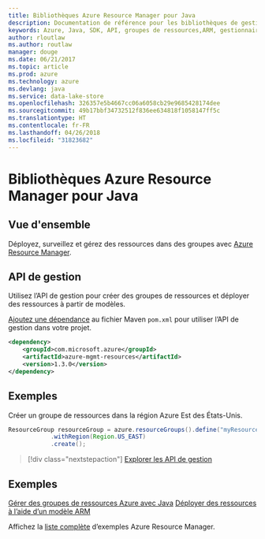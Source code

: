 ```yaml
---
title: Bibliothèques Azure Resource Manager pour Java
description: Documentation de référence pour les bibliothèques de gestionnaire de ressources Java
keywords: Azure, Java, SDK, API, groupes de ressources,ARM, gestionnaire de ressources
author: rloutlaw
ms.author: routlaw
manager: douge
ms.date: 06/21/2017
ms.topic: article
ms.prod: azure
ms.technology: azure
ms.devlang: java
ms.service: data-lake-store
ms.openlocfilehash: 326357e5b4667cc06a6058cb29e9685428174dee
ms.sourcegitcommit: 49b17bbf34732512f836ee634818f1058147ff5c
ms.translationtype: HT
ms.contentlocale: fr-FR
ms.lasthandoff: 04/26/2018
ms.locfileid: "31823682"
---
```

# <a name="azure-resource-manager-libraries-for-java"></a>Bibliothèques Azure Resource Manager pour Java

## <a name="overview"></a>Vue d'ensemble

Déployez, surveillez et gérez des ressources dans des groupes avec [Azure Resource Manager](https://docs.microsoft.com/azure/azure-resource-manager/resource-group-overview).

## <a name="management-api"></a>API de gestion

Utilisez l’API de gestion pour créer des groupes de ressources et déployer des ressources à partir de modèles.

[Ajoutez une dépendance](https://maven.apache.org/guides/getting-started/index.html#How_do_I_use_external_dependencies) au fichier Maven `pom.xml` pour utiliser l’API de gestion dans votre projet.


```XML
<dependency>
    <groupId>com.microsoft.azure</groupId>
    <artifactId>azure-mgmt-resources</artifactId>
    <version>1.3.0</version>
</dependency>
```

## <a name="example"></a>Exemples

Créer un groupe de ressources dans la région Azure Est des États-Unis.

```java
ResourceGroup resourceGroup = azure.resourceGroups().define("myResourceGroup")
            .withRegion(Region.US_EAST)
            .create();
```

> [!div class="nextstepaction"]
> [Explorer les API de gestion](/java/api/overview/azure/resources/management)

## <a name="samples"></a>Exemples

[Gérer des groupes de ressources Azure avec Java][1] 
[Déployer des ressources à l’aide d’un modèle ARM][2]

[1]: https://github.com/Azure-Samples/resources-java-manage-resource-group
[2]: https://github.com/Azure-Samples/resources-java-deploy-using-arm-template

Affichez la [liste complète](https://azure.microsoft.com/resources/samples/?platform=java&term=resource) d’exemples Azure Resource Manager.
